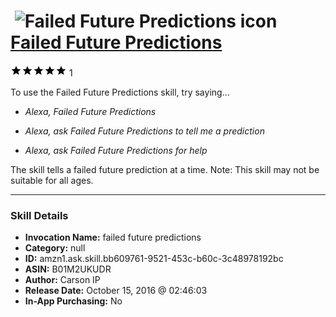 # &nbsp;<img src="skill_icon" alt="Failed Future Predictions icon" width="36"> [Failed Future Predictions](http://alexa.amazon.com/#skills/amzn1.ask.skill.bb609761-9521-453c-b60c-3c48978192bc)
![5 stars](../../images/ic_star_black_18dp_1x.png)![5 stars](../../images/ic_star_black_18dp_1x.png)![5 stars](../../images/ic_star_black_18dp_1x.png)![5 stars](../../images/ic_star_black_18dp_1x.png)![5 stars](../../images/ic_star_black_18dp_1x.png) 1

To use the Failed Future Predictions skill, try saying...

* *Alexa, Failed Future Predictions*

* *Alexa, ask Failed Future Predictions to tell me a prediction*

* *Alexa, ask Failed Future Predictions for help*

The skill tells a failed future prediction at a time.
Note: This skill may not be suitable for all ages.

***

### Skill Details

* **Invocation Name:** failed future predictions
* **Category:** null
* **ID:** amzn1.ask.skill.bb609761-9521-453c-b60c-3c48978192bc
* **ASIN:** B01M2UKUDR
* **Author:** Carson IP
* **Release Date:** October 15, 2016 @ 02:46:03
* **In-App Purchasing:** No
